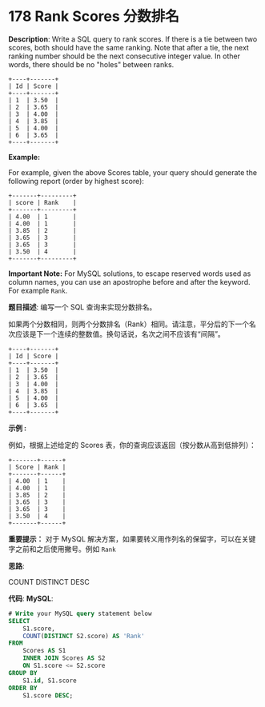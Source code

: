 # 178 Rank Scores 分数排名

__Description__:
Write a SQL query to rank scores. If there is a tie between two scores, both should have the same ranking. Note that after a tie, the next ranking number should be the next consecutive integer value. In other words, there should be no "holes" between ranks.

```text
+----+-------+
| Id | Score |
+----+-------+
| 1  | 3.50  |
| 2  | 3.65  |
| 3  | 4.00  |
| 4  | 3.85  |
| 5  | 4.00  |
| 6  | 3.65  |
+----+-------+
```

__Example:__

For example, given the above Scores table, your query should generate the following report (order by highest score):

```text
+-------+---------+
| score | Rank    |
+-------+---------+
| 4.00  | 1       |
| 4.00  | 1       |
| 3.85  | 2       |
| 3.65  | 3       |
| 3.65  | 3       |
| 3.50  | 4       |
+-------+---------+
```

__Important Note:__
For MySQL solutions, to escape reserved words used as column names, you can use an apostrophe before and after the keyword. For example `Rank`.

__题目描述__:
编写一个 SQL 查询来实现分数排名。

如果两个分数相同，则两个分数排名（Rank）相同。请注意，平分后的下一个名次应该是下一个连续的整数值。换句话说，名次之间不应该有“间隔”。

```text
+----+-------+
| Id | Score |
+----+-------+
| 1  | 3.50  |
| 2  | 3.65  |
| 3  | 4.00  |
| 4  | 3.85  |
| 5  | 4.00  |
| 6  | 3.65  |
+----+-------+
```

__示例 :__

例如，根据上述给定的 Scores 表，你的查询应该返回（按分数从高到低排列）：

```text
+-------+------+
| Score | Rank |
+-------+------+
| 4.00  | 1    |
| 4.00  | 1    |
| 3.85  | 2    |
| 3.65  | 3    |
| 3.65  | 3    |
| 3.50  | 4    |
+-------+------+
```

__重要提示：__
对于 MySQL 解决方案，如果要转义用作列名的保留字，可以在关键字之前和之后使用撇号。例如 `Rank`

__思路__:

COUNT
DISTINCT
DESC

__代码__:
__MySQL__:

```sql
# Write your MySQL query statement below
SELECT
    S1.score,
    COUNT(DISTINCT S2.score) AS 'Rank'
FROM
    Scores AS S1
    INNER JOIN Scores AS S2
    ON S1.score <= S2.score
GROUP BY
    S1.id, S1.score
ORDER BY
    S1.score DESC;
```
